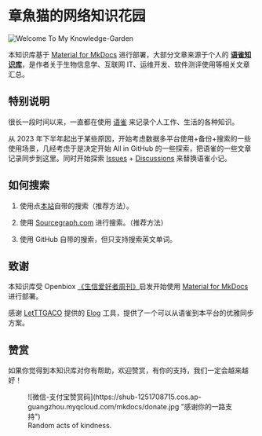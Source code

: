 # 章魚猫的网络知识花园

![Welcome To My Knowledge-Garden](https://shub-1251708715.cos.ap-guangzhou.myqcloud.com/mkdocs/kg-readme-cover.gif)

本知识库基于 [Material for MkDocs](https://squidfunk.github.io/mkdocs-material/) 进行部署，大部分文章来源于个人的 **[语雀知识库](https://www.yuque.com/shenweiyan)**，是作者关于生物信息学、互联网 IT、运维开发、软件测评使用等相关文章汇总。

## 特别说明

很长一段时间以来，一直都在使用 [语雀](https://www.yuque.com/shenweiyan) 来记录个人工作、生活的各种知识。

从 2023 年下半年起出于某些原因，开始考虑数据多平台使用+备份+搜索的一些使用场景，几经考虑于是决定开始 All in GitHub 的一些探索，把语雀的一些文章记录同步到这里。同时开始探索 [Issues](https://github.com/shenweiyan/Knowledge-Garden/issues) + [Discussions](https://github.com/shenweiyan/Knowledge-Garden/discussions) 来替换语雀小记。

## 如何搜索

1. 使用点[本站](https://doc.weiyan.cc/)自带的搜索（推荐方法）。

2. 使用 [Sourcegraph.com](https://sourcegraph.com/github.com/shenweiyan/Knowledge-Garden) 进行搜索。（推荐方法）

3. 使用 GitHub 自带的搜索，但只支持搜索英文单词。

## 致谢

本知识库受 Openbiox [《生信爱好者周刊》](https://github.com/openbiox/weekly)启发开始使用 [Material for MkDocs](https://squidfunk.github.io/mkdocs-material/) 进行部署。

感谢 [LetTTGACO](https://github.com/LetTTGACO) 提供的 [Elog](https://elog.1874.cool/) 工具，提供了一个可以从语雀到本平台的优雅同步方案。

## 赞赏

如果你觉得到本知识库对你有帮助，欢迎赞赏，有你的支持，我们一定会越来越好！

<figure markdown>
![微信-支付宝赞赏码](https://shub-1251708715.cos.ap-guangzhou.myqcloud.com/mkdocs/donate.jpg "感谢你的一路支持")
<figcaption>Random acts of kindness.</figcaption>
</figure>


